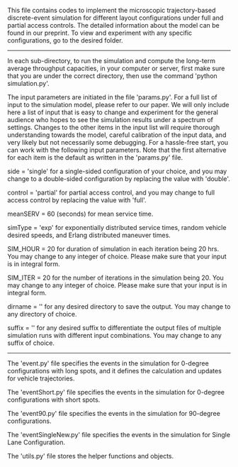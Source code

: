 This file contains codes to implement the microscopic trajectory-based discrete-event simulation for different layout configurations under full and partial access controls. The detailed information about the model can be found in our preprint. To view and experiment with any specific configurations, go to the desired folder.

****

In each sub-directory, to run the simulation and compute the long-term average throughput capacities, in your computer or server, first make sure that you are under the correct directory, then use the command 'python simulation.py'.

The input parameters are initiated in the file 'params.py'. For a full list of input to the simulation model, please refer to our paper. We will only include here a list of input that is easy to change and experiment for the general audience who hopes to see the simulation results under a spectrum of settings. Changes to the other items in the input list will require thorough understanding towards the model, careful calibration of the input data, and very likely but not necessarily some debugging. For a hassle-free start, you can work with the following input parameters. Note that the first alternative for each item is the default as written in the 'params.py' file.

side = 'single' for a single-sided configuration of your choice, and you may change to a double-sided configuration by replacing the value with 'double'.

control = 'partial' for partial access control, and you may change to full access control by replacing the value with 'full'.

meanSERV = 60 (seconds) for mean service time.

simType = 'exp' for exponentially distributed service times, random vehicle desired speeds, and Erlang distributed maneuver times.

SIM_HOUR = 20 for duration of simulation in each iteration being 20 hrs. You may change to any integer of choice. Please make sure that your input is in integral form.

SIM_ITER = 20 for the number of iterations in the simulation being 20. You may change to any integer of choice. Please make sure that your input is in integral form.

dirname = '' for any desired directory to save the output. You may change to any directory of choice.

suffix = '' for any desired suffix to differentiate the output files of multiple simulation runs with different input combinations. You may change to any suffix of choice.

****

The 'event.py' file specifies the events in the simulation for 0-degree configurations with long spots, and it defines the calculation and updates for vehicle trajectories.

The 'eventShort.py' file specifies the events in the simulation for 0-degree configurations with short spots.

The 'event90.py' file specifies the events in the simulation for 90-degree configurations.

The 'eventSingleNew.py' file specifies the events in the simulation for Single Lane Configuration.

The 'utils.py' file stores the helper functions and objects.

